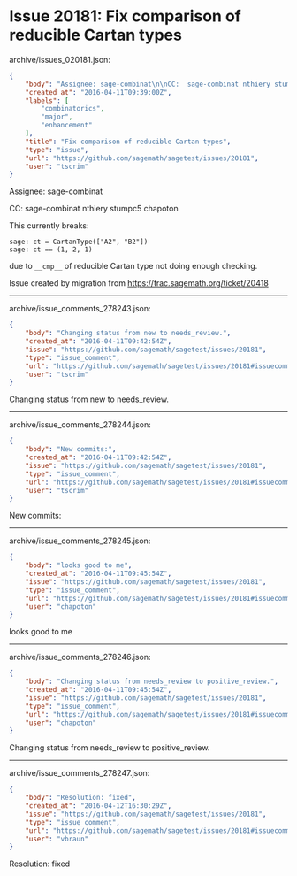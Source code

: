 # Issue 20181: Fix comparison of reducible Cartan types

archive/issues_020181.json:
```json
{
    "body": "Assignee: sage-combinat\n\nCC:  sage-combinat nthiery stumpc5 chapoton\n\nThis currently breaks:\n\n```\nsage: ct = CartanType([\"A2\", \"B2\"])\nsage: ct == (1, 2, 1)\n```\n\ndue to `__cmp__` of reducible Cartan type not doing enough checking.\n\nIssue created by migration from https://trac.sagemath.org/ticket/20418\n\n",
    "created_at": "2016-04-11T09:39:00Z",
    "labels": [
        "combinatorics",
        "major",
        "enhancement"
    ],
    "title": "Fix comparison of reducible Cartan types",
    "type": "issue",
    "url": "https://github.com/sagemath/sagetest/issues/20181",
    "user": "tscrim"
}
```
Assignee: sage-combinat

CC:  sage-combinat nthiery stumpc5 chapoton

This currently breaks:

```
sage: ct = CartanType(["A2", "B2"])
sage: ct == (1, 2, 1)
```

due to `__cmp__` of reducible Cartan type not doing enough checking.

Issue created by migration from https://trac.sagemath.org/ticket/20418





---

archive/issue_comments_278243.json:
```json
{
    "body": "Changing status from new to needs_review.",
    "created_at": "2016-04-11T09:42:54Z",
    "issue": "https://github.com/sagemath/sagetest/issues/20181",
    "type": "issue_comment",
    "url": "https://github.com/sagemath/sagetest/issues/20181#issuecomment-278243",
    "user": "tscrim"
}
```

Changing status from new to needs_review.



---

archive/issue_comments_278244.json:
```json
{
    "body": "New commits:",
    "created_at": "2016-04-11T09:42:54Z",
    "issue": "https://github.com/sagemath/sagetest/issues/20181",
    "type": "issue_comment",
    "url": "https://github.com/sagemath/sagetest/issues/20181#issuecomment-278244",
    "user": "tscrim"
}
```

New commits:



---

archive/issue_comments_278245.json:
```json
{
    "body": "looks good to me",
    "created_at": "2016-04-11T09:45:54Z",
    "issue": "https://github.com/sagemath/sagetest/issues/20181",
    "type": "issue_comment",
    "url": "https://github.com/sagemath/sagetest/issues/20181#issuecomment-278245",
    "user": "chapoton"
}
```

looks good to me



---

archive/issue_comments_278246.json:
```json
{
    "body": "Changing status from needs_review to positive_review.",
    "created_at": "2016-04-11T09:45:54Z",
    "issue": "https://github.com/sagemath/sagetest/issues/20181",
    "type": "issue_comment",
    "url": "https://github.com/sagemath/sagetest/issues/20181#issuecomment-278246",
    "user": "chapoton"
}
```

Changing status from needs_review to positive_review.



---

archive/issue_comments_278247.json:
```json
{
    "body": "Resolution: fixed",
    "created_at": "2016-04-12T16:30:29Z",
    "issue": "https://github.com/sagemath/sagetest/issues/20181",
    "type": "issue_comment",
    "url": "https://github.com/sagemath/sagetest/issues/20181#issuecomment-278247",
    "user": "vbraun"
}
```

Resolution: fixed

